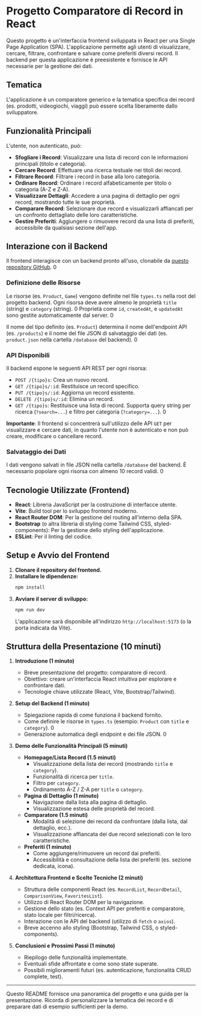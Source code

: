 # Progetto Comparatore di Record in React

Questo progetto è un'interfaccia frontend sviluppata in React per una Single Page Application (SPA). L'applicazione permette agli utenti di visualizzare, cercare, filtrare, confrontare e salvare come preferiti diversi record. Il backend per questa applicazione è preesistente e fornisce le API necessarie per la gestione dei dati.

## Tematica

L'applicazione è un comparatore generico e la tematica specifica dei record (es. prodotti, videogiochi, viaggi) può essere scelta liberamente dallo sviluppatore.

## Funzionalità Principali

L'utente, non autenticato, può:

*   **Sfogliare i Record**: Visualizzare una lista di record con le informazioni principali (titolo e categoria).
*   **Cercare Record**: Effettuare una ricerca testuale nei titoli dei record.
*   **Filtrare Record**: Filtrare i record in base alla loro categoria.
*   **Ordinare Record**: Ordinare i record alfabeticamente per titolo o categoria (A-Z e Z-A).
*   **Visualizzare Dettagli**: Accedere a una pagina di dettaglio per ogni record, mostrando tutte le sue proprietà.
*   **Comparare Record**: Selezionare due record e visualizzarli affiancati per un confronto dettagliato delle loro caratteristiche.
*   **Gestire Preferiti**: Aggiungere o rimuovere record da una lista di preferiti, accessibile da qualsiasi sezione dell'app.

## Interazione con il Backend

Il frontend interagisce con un backend pronto all'uso, clonabile da [questo repository GitHub](https://github.com/boolean-it/progetto-finale-spec-frontend-back). <mcreference link="https://github.com/boolean-it/progetto-finale-spec-frontend-back" index="0">0</mcreference>

### Definizione delle Risorse

Le risorse (es. `Product`, `Game`) vengono definite nel file `types.ts` nella root del progetto backend. Ogni risorsa deve avere almeno le proprietà `title` (string) e `category` (string). <mcreference link="https://github.com/boolean-it/progetto-finale-spec-frontend-back" index="0">0</mcreference> Proprietà come `id`, `createdAt`, e `updatedAt` sono gestite automaticamente dal server. <mcreference link="https://github.com/boolean-it/progetto-finale-spec-frontend-back" index="0">0</mcreference>

Il nome del tipo definito (es. `Product`) determina il nome dell'endpoint API (es. `/products`) e il nome del file JSON di salvataggio dei dati (es. `product.json` nella cartella `/database` del backend). <mcreference link="https://github.com/boolean-it/progetto-finale-spec-frontend-back" index="0">0</mcreference>

### API Disponibili

Il backend espone le seguenti API REST per ogni risorsa:

*   `POST /{tipo}s`: Crea un nuovo record.
*   `GET /{tipo}s/:id`: Restituisce un record specifico.
*   `PUT /{tipo}s/:id`: Aggiorna un record esistente.
*   `DELETE /{tipo}s/:id`: Elimina un record.
*   `GET /{tipo}s`: Restituisce una lista di record. Supporta query string per ricerca (`?search=...`) e filtro per categoria (`?category=...`). <mcreference link="https://github.com/boolean-it/progetto-finale-spec-frontend-back" index="0">0</mcreference>

**Importante**: Il frontend si concentrerà sull'utilizzo delle API `GET` per visualizzare e cercare dati, in quanto l'utente non è autenticato e non può creare, modificare o cancellare record.

### Salvataggio dei Dati

I dati vengono salvati in file JSON nella cartella `/database` del backend. È necessario popolare ogni risorsa con almeno 10 record validi. <mcreference link="https://github.com/boolean-it/progetto-finale-spec-frontend-back" index="0">0</mcreference>

## Tecnologie Utilizzate (Frontend)

*   **React**: Libreria JavaScript per la costruzione di interfacce utente.
*   **Vite**: Build tool per lo sviluppo frontend moderno.
*   **React Router DOM**: Per la gestione del routing all'interno della SPA.
*   **Bootstrap** (o altra libreria di styling come Tailwind CSS, styled-components): Per la gestione dello styling dell'applicazione.
*   **ESLint**: Per il linting del codice.

## Setup e Avvio del Frontend

1.  **Clonare il repository del frontend.**
2.  **Installare le dipendenze:**
    ```bash
    npm install
    ```
3.  **Avviare il server di sviluppo:**
    ```bash
    npm run dev
    ```
    L'applicazione sarà disponibile all'indirizzo `http://localhost:5173` (o la porta indicata da Vite).

## Struttura della Presentazione (10 minuti)

1.  **Introduzione (1 minuto)**
    *   Breve presentazione del progetto: comparatore di record.
    *   Obiettivo: creare un'interfaccia React intuitiva per esplorare e confrontare dati.
    *   Tecnologie chiave utilizzate (React, Vite, Bootstrap/Tailwind).

2.  **Setup del Backend (1 minuto)**
    *   Spiegazione rapida di come funziona il backend fornito.
    *   Come definire le risorse in `types.ts` (esempio: `Product` con `title` e `category`). <mcreference link="https://github.com/boolean-it/progetto-finale-spec-frontend-back" index="0">0</mcreference>
    *   Generazione automatica degli endpoint e dei file JSON. <mcreference link="https://github.com/boolean-it/progetto-finale-spec-frontend-back" index="0">0</mcreference>

3.  **Demo delle Funzionalità Principali (5 minuti)**
    *   **Homepage/Lista Record (1.5 minuti)**
        *   Visualizzazione della lista dei record (mostrando `title` e `category`).
        *   Funzionalità di ricerca per `title`.
        *   Filtro per `category`.
        *   Ordinamento A-Z / Z-A per `title` o `category`.
    *   **Pagina di Dettaglio (1 minuto)**
        *   Navigazione dalla lista alla pagina di dettaglio.
        *   Visualizzazione estesa delle proprietà del record.
    *   **Comparatore (1.5 minuti)**
        *   Modalità di selezione dei record da confrontare (dalla lista, dal dettaglio, ecc.).
        *   Visualizzazione affiancata dei due record selezionati con le loro caratteristiche.
    *   **Preferiti (1 minuto)**
        *   Come aggiungere/rimuovere un record dai preferiti.
        *   Accessibilità e consultazione della lista dei preferiti (es. sezione dedicata, icona).

4.  **Architettura Frontend e Scelte Tecniche (2 minuti)**
    *   Struttura delle componenti React (es. `RecordList`, `RecordDetail`, `ComparisonView`, `FavoritesList`).
    *   Utilizzo di React Router DOM per la navigazione.
    *   Gestione dello stato (es. Context API per preferiti e comparatore, stato locale per filtri/ricerca).
    *   Interazione con le API del backend (utilizzo di `fetch` o `axios`).
    *   Breve accenno allo styling (Bootstrap, Tailwind CSS, o styled-components).

5.  **Conclusioni e Prossimi Passi (1 minuto)**
    *   Riepilogo delle funzionalità implementate.
    *   Eventuali sfide affrontate e come sono state superate.
    *   Possibili miglioramenti futuri (es. autenticazione, funzionalità CRUD complete, test).

---

Questo README fornisce una panoramica del progetto e una guida per la presentazione. Ricorda di personalizzare la tematica dei record e di preparare dati di esempio sufficienti per la demo.
